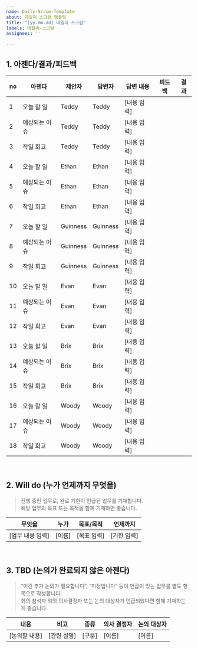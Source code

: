 ```yaml
---
name: Daily-Scrum-Template
about: 데일리 스크럼 템플릿
title: "[yy.mm.dd] 데일리 스크럼"
labels: 데일리-스크럼
assignees: ''

---
```


## 1. 아젠다/결과/피드백

| no | 아젠다 | 제안자 | 답변자 | 답변 내용 | 피드백 | 결과 |
|----|--------|--------|--------|------------|---------|--------|
| 1  | 오늘 할 일 | Teddy | Teddy | [내용 입력] |  |  |
| 2  | 예상되는 이슈 | Teddy | Teddy | [내용 입력] |  |  |
| 3  | 작일 회고 | Teddy | Teddy | [내용 입력] |  |  |
| 4  | 오늘 할 일 | Ethan | Ethan | [내용 입력] |  |  |
| 5  | 예상되는 이슈 | Ethan | Ethan | [내용 입력] |  |  |
| 6  | 작일 회고 | Ethan | Ethan | [내용 입력] |  |  |
| 7  | 오늘 할 일 | Guinness | Guinness | [내용 입력] |  |  |
| 8  | 예상되는 이슈 | Guinness | Guinness | [내용 입력] |  |  |
| 9  | 작일 회고 | Guinness | Guinness | [내용 입력] |  |  |
| 10 | 오늘 할 일 | Evan | Evan | [내용 입력] |  |  |
| 11 | 예상되는 이슈 | Evan | Evan | [내용 입력] |  |  |
| 12 | 작일 회고 | Evan | Evan | [내용 입력] |  |  |
| 13 | 오늘 할 일 | Brix | Brix | [내용 입력] |  |  |
| 14 | 예상되는 이슈 | Brix | Brix | [내용 입력] |  |  |
| 15 | 작일 회고 | Brix | Brix | [내용 입력] |  |  |
| 16 | 오늘 할 일 | Woody | Woody | [내용 입력] |  |  |
| 17 | 예상되는 이슈 | Woody | Woody | [내용 입력] |  |  |
| 18 | 작일 회고 | Woody | Woody | [내용 입력] |  |  |

<br />

## 2. Will do (누가 언제까지 무엇을)

> 진행 중인 업무로, 완료 기한이 언급된 업무를 기재합니다.  
> 해당 업무의 목표 또는 목적을 함께 기재하면 좋습니다.

| 무엇을              | 누가   | 목표/목적     | 언제까지 |
|---------------------|--------|----------------|-----------|
| [업무 내용 입력]    | [이름] | [목표 입력]   | [기한 입력] |

<br />

## 3. TBD (논의가 완료되지 않은 아젠다)

> “이건 추가 논의가 필요합니다”, “미정입니다” 등이 언급이 있는 업무를 별도 항목으로 작성합니다.  
> 회의 참석자 외의 의사결정자 또는 논의 대상자가 언급되었다면 함께 기재하는 게 좋습니다.

| 내용 | 비고 | 종류 | 의사 결정자 | 논의 대상자 |
|------|------|------|----------------|----------------|
| [논의할 내용] | [관련 설명] | [구분] | [이름] | [이름] |
